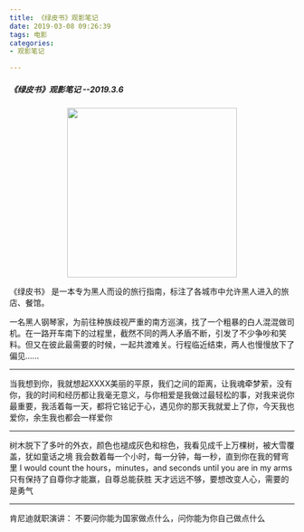 ```yaml
---
title: 《绿皮书》观影笔记
date: 2019-03-08 09:26:39
tags: 电影
categories: 
- 观影笔记

---
```


##### 《绿皮书》观影笔记 --2019.3.6



<div align=center>
    <img width=300 src='https://gzsave.oss-cn-shenzhen.aliyuncs.com/book/%E7%BB%BF%E7%9A%AE%E4%B9%A6.png'/>
</div>


《绿皮书》 是一本专为黑人而设的旅行指南，标注了各城市中允许黑人进入的旅店、餐馆。

一名黑人钢琴家，为前往种族歧视严重的南方巡演，找了一个粗暴的白人混混做司机。在一路开车南下的过程里，截然不同的两人矛盾不断，引发了不少争吵和笑料。但又在彼此最需要的时候，一起共渡难关。行程临近结束，两人也慢慢放下了偏见...... 

------

​        当我想到你，我就想起XXXX美丽的平原，我们之间的距离，让我魂牵梦萦，没有你，我的时间和经历都让我毫无意义，与你相爱是我做过最轻松的事，对我来说你最重要，我活着每一天，都将它铭记于心，遇见你的那天我就爱上了你，今天我也爱你，余生我也都会一样爱你

----------
​        树木脱下了多叶的外衣，颜色也褪成灰色和棕色，我看见成千上万棵树，被大雪覆盖，犹如童话之境
我会数着每一个小时，每一分钟，每一秒，直到你在我的臂弯里
I would count the hours，minutes，and seconds until you are in my arms
只有保持了自尊你才能赢，自尊总能获胜
天才远远不够，要想改变人心，需要的是勇气

------

肯尼迪就职演讲：
不要问你能为国家做点什么，问你能为你自己做点什么  

